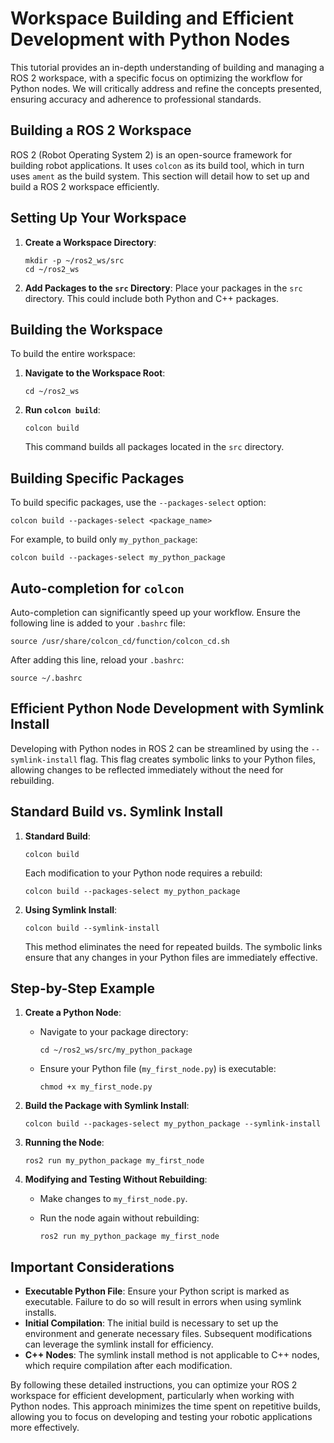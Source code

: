 # Workspace Building and Efficient Development with Python Nodes

This tutorial provides an in-depth understanding of building and managing a ROS 2 workspace, with a specific focus on optimizing the workflow for Python nodes. We will critically address and refine the concepts presented, ensuring accuracy and adherence to professional standards.

## Building a ROS 2 Workspace

ROS 2 (Robot Operating System 2) is an open-source framework for building robot applications. It uses `colcon` as its build tool, which in turn uses `ament` as the build system. This section will detail how to set up and build a ROS 2 workspace efficiently.

## Setting Up Your Workspace

1. **Create a Workspace Directory**:

   ```
   mkdir -p ~/ros2_ws/src
   cd ~/ros2_ws
   ```

2. **Add Packages to the `src` Directory**:
   Place your packages in the `src` directory. This could include both Python and C++ packages.

## Building the Workspace

To build the entire workspace:

1. **Navigate to the Workspace Root**:

   ```
   cd ~/ros2_ws
   ```

2. **Run `colcon build`**:

   ```
   colcon build
   ```

   This command builds all packages located in the `src` directory.

## Building Specific Packages

To build specific packages, use the `--packages-select` option:

```
colcon build --packages-select <package_name>
```

For example, to build only `my_python_package`:

```
colcon build --packages-select my_python_package
```

## Auto-completion for `colcon`

Auto-completion can significantly speed up your workflow. Ensure the following line is added to your `.bashrc` file:

```
source /usr/share/colcon_cd/function/colcon_cd.sh
```

After adding this line, reload your `.bashrc`:

```
source ~/.bashrc
```

## Efficient Python Node Development with Symlink Install

Developing with Python nodes in ROS 2 can be streamlined by using the `--symlink-install` flag. This flag creates symbolic links to your Python files, allowing changes to be reflected immediately without the need for rebuilding.

## Standard Build vs. Symlink Install

1. **Standard Build**:

   ```
   colcon build
   ```

   Each modification to your Python node requires a rebuild:

   ```
   colcon build --packages-select my_python_package
   ```

2. **Using Symlink Install**:

   ```
   colcon build --symlink-install
   ```

   This method eliminates the need for repeated builds. The symbolic links ensure that any changes in your Python files are immediately effective.

## Step-by-Step Example

1. **Create a Python Node**:

   - Navigate to your package directory:

     ```
     cd ~/ros2_ws/src/my_python_package
     ```

   - Ensure your Python file (`my_first_node.py`) is executable:

     ```
     chmod +x my_first_node.py
     ```

2. **Build the Package with Symlink Install**:

   ```
   colcon build --packages-select my_python_package --symlink-install
   ```

3. **Running the Node**:

   ```
   ros2 run my_python_package my_first_node
   ```

4. **Modifying and Testing Without Rebuilding**:

   - Make changes to `my_first_node.py`.
   - Run the node again without rebuilding:

     ```
     ros2 run my_python_package my_first_node
     ```

## Important Considerations

- **Executable Python File**: Ensure your Python script is marked as executable. Failure to do so will result in errors when using symlink installs.
- **Initial Compilation**: The initial build is necessary to set up the environment and generate necessary files. Subsequent modifications can leverage the symlink install for efficiency.
- **C++ Nodes**: The symlink install method is not applicable to C++ nodes, which require compilation after each modification.

By following these detailed instructions, you can optimize your ROS 2 workspace for efficient development, particularly when working with Python nodes. This approach minimizes the time spent on repetitive builds, allowing you to focus on developing and testing your robotic applications more effectively.
